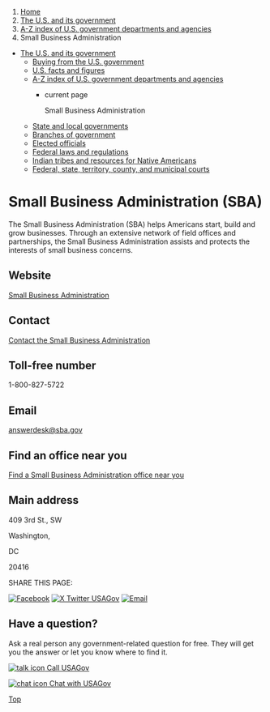 1. [Home](/)
2. [The U.S. and its government](/about-the-us)
3. [A-Z index of U.S. government departments and agencies](/agency-index)
4. Small Business Administration

* [The U.S. and its government](/about-the-us)
  + [Buying from the U.S. government](/buy-from-government)
  + [U.S. facts and figures](/facts-figures)
  + [A-Z index of U.S. government departments and agencies](/agency-index)
    - current page

      Small Business Administration
  + [State and local governments](/state-local-governments)
  + [Branches of government](/branches-of-government)
  + [Elected officials](/elected-officials)
  + [Federal laws and regulations](/laws-and-regulations)
  + [Indian tribes and resources for Native Americans](/tribes)
  + [Federal, state, territory, county, and municipal courts](/courts)

Small Business Administration
(SBA)
===================================

The Small Business Administration (SBA) helps Americans start, build and grow businesses. Through an extensive network of field offices and partnerships, the Small Business Administration assists and protects the interests of small business concerns.

Website
-------

[Small Business Administration](http://www.sba.gov/)

Contact
-------

[Contact the Small Business Administration](https://www.sba.gov/about-sba/organization/contact-sba)

Toll-free number
----------------

1-800-827-5722

Email
-----

[answerdesk@sba.gov](mailto:answerdesk@sba.gov)

Find an office near you
-----------------------

[Find a Small Business Administration office near you](https://www.sba.gov/about-sba/sba-locations/sba-district-offices)

Main address
------------

409 3rd St., SW
  

Washington,

DC

20416

SHARE THIS PAGE:

[![Facebook](/themes/custom/usagov/images/social-media-icons/Facebook_Icon.svg)](https://www.facebook.com/sharer/sharer.php?u=https://www.usa.gov/agencies/small-business-administration&v=3)
[![X Twitter USAGov](/themes/custom/usagov/images/social-media-icons/X_Twitter_Icon.svg?version=2)](https://twitter.com/intent/tweet?source=webclient&text=https://www.usa.gov/agencies/small-business-administration)
[![Email](/themes/custom/usagov/images/social-media-icons/Email_Icon.svg?version=2)](mailto:?subject=https://www.usa.gov/agencies/small-business-administration)

Have a question?
----------------

Ask a real person any government-related question for free. They will get you the answer or let you know where to find it.

[![talk icon](/themes/custom/usagov/images/ICONS_talk.png)
Call USAGov](/phone)

[![chat icon](/themes/custom/usagov/images/ICONS_chat.png)
Chat with USAGov](/chat)

[Top](#main-content)
